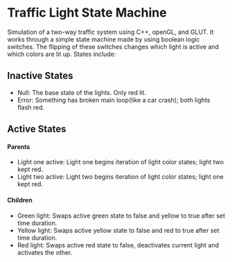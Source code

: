 # Traffic Light State Machine
Simulation of a two-way traffic system using C++, openGL, and GLUT. It works through a simple 
state machine made by using boolean logic switches. The flipping of these switches changes which
light is active and which colors are lit up. States include:

## Inactive States
-   Null: The base state of the lights. Only red lit.
-   Error: Something has broken main loop(like a car crash); both lights flash red.

## Active States 
#### Parents
-   Light one active: Light one begins iteration of light color states; light two kept red.
-   Light two active: Light two begins iteration of light color states; light one kept red.

#### Children
-   Green light: Swaps active green state to false and yellow to true after set time duration.
-   Yellow light: Swaps active yellow state to false and red to true after set time duration.
-   Red light: Swaps active red state to false, deactivates current light and activates the other.
